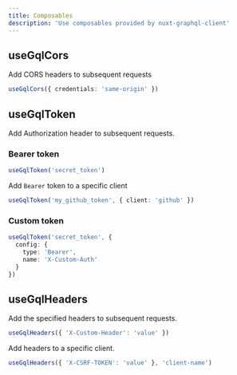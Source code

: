 ```yaml
---
title: Composables
description: 'Use composables provided by nuxt-graphql-client'
---
```


## useGqlCors

Add CORS headers to subsequent requests

```ts
useGqlCors({ credentials: 'same-origin' })
```

## useGqlToken

Add Authorization header to subsequent requests.

### Bearer token
```ts
useGqlToken('secret_token')
```

Add `Bearer` token to a specific client
```ts
useGqlToken('my_github_token', { client: 'github' })
```

### Custom token
```ts
useGqlToken('secret_token', {
  config: {
    type: 'Bearer',
    name: 'X-Custom-Auth'
  }
})
```

## useGqlHeaders

Add the specified headers to subsequent requests.

```ts
useGqlHeaders({ 'X-Custom-Header': 'value' })
```

Add headers to a specific client.
```ts
useGqlHeaders({ 'X-CSRF-TOKEN': 'value' }, 'client-name')
```
